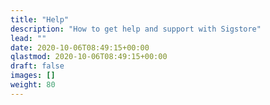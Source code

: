 ```yaml
---
title: "Help"
description: "How to get help and support with Sigstore"
lead: ""
date: 2020-10-06T08:49:15+00:00
qlastmod: 2020-10-06T08:49:15+00:00
draft: false
images: []
weight: 80
---
```

